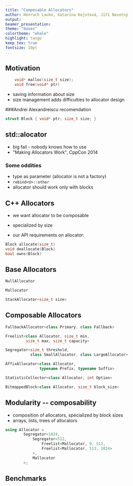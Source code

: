 ```yaml
---
title: "Composable Allocators"
author: Henruch Lauko, Katarína Kejstová, Jíří Novotný
output:
beamer_presentation:
theme: "boxes"
colortheme: "whale"
highlight: tango
keep_tex: true
fontsize: 10pt
...
```


## Motivation

```cpp
    void* malloc(size_t size);
    void free(void* ptr)
```
- saving information about size
- size management adds difficulties to allocator design

###Andrei Alexandreiscu recomendation

```cpp
struct Block { void* ptr; size_t size; }
```
## std::alocator

- big fail - nobody knows how to use
- "Making Allocators Work", CppCon 2014

### Some oddities 
- type as parameter (allocator is not a factory)
- `rebind<U>::other`
- allocator should work only with blocks

## C++ Allocators
- we want allocator to be composable
- specialized by size

- our API requirements on allocator:
```cpp
Block allocate(size_t)
void deallocate(Block)
bool owns(Block)
```

## Base Allocators

```cpp
NullAllocator

Mallocator

StackAllocator<size_t size>
```

## Composable Allocators

```cpp
FallbackAllocator<class Primary, class Fallback>

Freelist<class Allocator, size_t min,
         size_t max, size_t capacity>

Segregator<size_t threshold, 
           class SmallAllocator, class LargeAllocator>

AffixAllocator<class Allocator, 
               typename Prefix, typename Suffix>

StatisticCollector<class Allocator, int Option>

BitmappedBlock<class Allocator, size_t block_size>
```

## Modularity -- composability

- composition of allocators, specialized by block sizes
- arrays, lists, trees of allocators

```cpp
using Allocator =
        Segregator<1024, 
            Segregator<512, 
                Freelist<Mallocator, 0, 512,
                Freelist<Mallocator, 513, 1024>
            >,
            Mallocator
        >;
```

## Benchmarks
